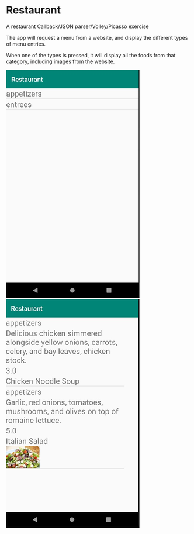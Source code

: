# Restaurant

A restaurant Callback/JSON parser/Volley/Picasso exercise

The app will request a menu from a website, and display the different types of menu entries. 

When one of the types is pressed, it will display all the foods from that category, including images from the website.

![intitial menu](/data/screenshot0.jpg) 
![appetizers menu](/data/screenshot1.jpg)

